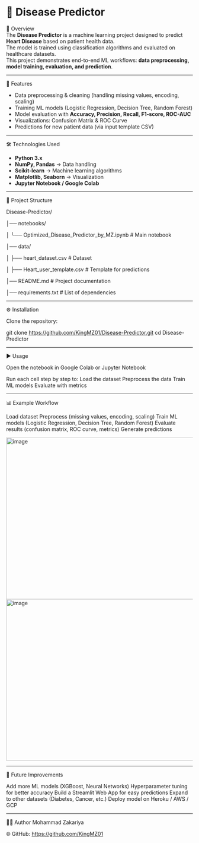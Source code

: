 # 🧠 Disease Predictor  

📌 Overview  
The **Disease Predictor** is a machine learning project designed to predict **Heart Disease** based on patient health data.  
The model is trained using classification algorithms and evaluated on healthcare datasets.  
This project demonstrates end-to-end ML workflows: **data preprocessing, model training, evaluation, and prediction**.  

---

🚀 Features  
- Data preprocessing & cleaning (handling missing values, encoding, scaling)  
- Training ML models (Logistic Regression, Decision Tree, Random Forest)  
- Model evaluation with **Accuracy, Precision, Recall, F1-score, ROC-AUC**  
- Visualizations: Confusion Matrix & ROC Curve  
- Predictions for new patient data (via input template CSV)  

---

🛠️ Technologies Used  
- **Python 3.x**  
- **NumPy, Pandas** → Data handling  
- **Scikit-learn** → Machine learning algorithms  
- **Matplotlib, Seaborn** → Visualization  
- **Jupyter Notebook / Google Colab**  

---

📂 Project Structure 

Disease-Predictor/

│── notebooks/

│ └── Optimized_Disease_Predictor_by_MZ.ipynb # Main notebook

│── data/

│ ├── heart_dataset.csv # Dataset

│ ├── Heart_user_template.csv # Template for predictions

│── README.md # Project documentation

│── requirements.txt # List of dependencies

---

⚙️ Installation  

Clone the repository:  

git clone https://github.com/KingMZ01/Disease-Predictor.git
cd Disease-Predictor

---

▶️ Usage

Open the notebook in Google Colab or Jupyter Notebook

Run each cell step by step to:
Load the dataset
Preprocess the data
Train ML models
Evaluate with metrics

---

📊 Example Workflow

Load dataset
Preprocess (missing values, encoding, scaling)
Train ML models (Logistic Regression, Decision Tree, Random Forest)
Evaluate results (confusion matrix, ROC curve, metrics)
Generate predictions


<img width="511" height="435" alt="image" src="https://github.com/user-attachments/assets/64f804ba-04c2-45e2-b049-eb38ea58118b" />


<img width="648" height="435" alt="image" src="https://github.com/user-attachments/assets/072f31fc-3c57-4f75-9dec-f4e892729860" />

---

🔮 Future Improvements

Add more ML models (XGBoost, Neural Networks)
Hyperparameter tuning for better accuracy
Build a Streamlit Web App for easy predictions
Expand to other datasets (Diabetes, Cancer, etc.)
Deploy model on Heroku / AWS / GCP

---

👨‍💻 Author
Mohammad Zakariya

🌐 GitHub: https://github.com/KingMZ01

